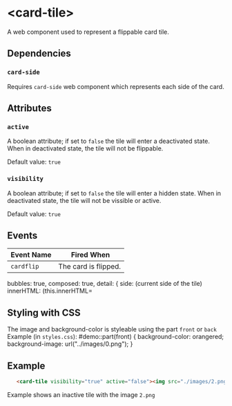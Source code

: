 # &lt;card-tile&gt;
A web component used to represent a flippable card tile.

## Dependencies

### `card-side`
Requires `card-side` web component which represents each side of the card.

## Attributes

### `active`
A boolean attribute; if set to `false` the tile will enter a deactivated state.
When in deactivated state, the tile will not be flippable.

Default value: `true`

### `visibility`
A boolean attribute; if set to `false` the tile will enter a hidden state.
When in deactivated state, the tile will not be vissible or active.

Default value: `true`

## Events
| Event Name | Fired When |
|------------|------------|
| `cardflip`| The card is flipped.
bubbles: true,
composed: true,
detail: {
side: (current side of the tile)
innerHTML: (this.innerHTML=


## Styling with CSS
The image and background-color is styleable using the part `front` or `back`
Example (in `styles.css`): 
    #demo::part(front) {
    background-color: orangered;
    background-image: url("../images/0.png");
    }

## Example
```html
   <card-tile visibility="true" active="false"><img src="./images/2.png" alt="front"></card-tile>
```
Example shows an inactive tile with the image `2.png`
